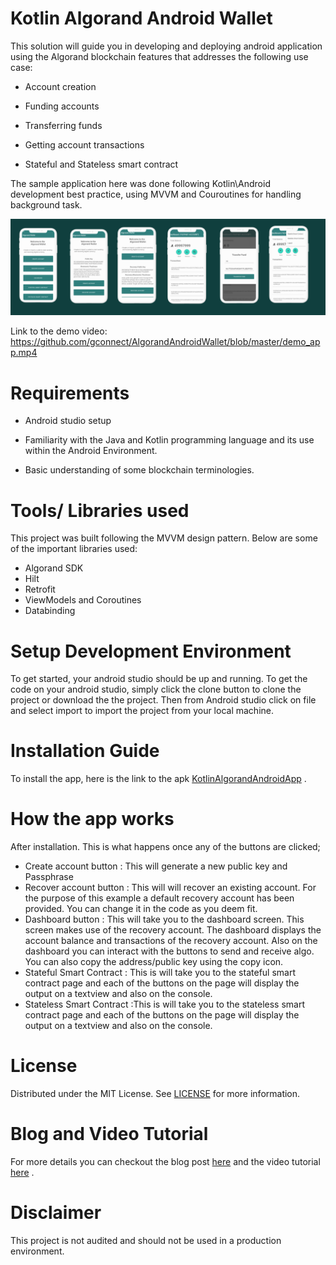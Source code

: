 # Kotlin Algorand Android Wallet 

This solution will guide you in developing and deploying android application using the 
Algorand blockchain features that addresses the following use case:

* Account creation

* Funding accounts

* Transferring funds

* Getting account transactions

* Stateful and Stateless smart contract

The sample application here was done following Kotlin\Android development best practice, using MVVM and Couroutines for handling background task.

![Screens](https://github.com/gconnect/AlgorandAndroidWallet/blob/master/screens.png)

 Link to the demo video: https://github.com/gconnect/AlgorandAndroidWallet/blob/master/demo_app.mp4


# Requirements

* Android studio setup

* Familiarity with the Java and Kotlin programming language and its use within the Android Environment.

* Basic understanding of some blockchain terminologies.

# Tools/ Libraries used
  This project was built following the MVVM design pattern. Below are some of the important libraries used:
  - Algorand SDK
  - Hilt
  - Retrofit
  - ViewModels and Coroutines
  - Databinding

# Setup Development Environment
To get started, your android studio should be up and running. To get the code on your android studio, simply click the clone button to clone the project or download the the project. Then from Android studio click on file and  select import to import the project from your local machine.

# Installation Guide

  To install the app, here is the link to the apk
  [KotlinAlgorandAndroidApp](https://github.com/gconnect/AlgorandAndroidWallet/blob/master/app-debug.apk) .
  
# How the app works
  After installation. This is what happens once any of the buttons are clicked;
  
  - Create account button : This will generate a new public key and Passphrase
  - Recover account button : This will will recover an existing account. For the purpose of this example a default recovery account has been provided. You can change it in the code as you deem fit.
  - Dashboard button : This will take you to the dashboard screen. This screen makes use of the recovery account. The dashboard displays the account balance and transactions of the recovery account. Also on the dashboard you can interact with the buttons to send and receive algo. You can also copy the address/public key using the copy icon.
  - Stateful Smart Contract : This is will take you to the stateful smart contract page and each of the buttons on the page will display the output on a textview and also on the console.
  - Stateless Smart Contract :This is will take you to the stateless smart contract page and each of the buttons on the page will display the output on a textview and also on the console.
   
# License
  Distributed under the MIT License. See [LICENSE](https://github.com/gconnect/AlgorandAndroidWallet/blob/master/LICENSE) for more information.
  
# Blog and Video Tutorial
For more details you can checkout the blog post [here](https://developer.algorand.org/tutorials/creating-an-android-smart-contract-with-the-algorand-java-sdk-and-with-the-algorand-purestake-rest-api-using-kotlin/) and the video tutorial [here](https://www.youtube.com/watch?v=ToukVdeJhXU) .


# Disclaimer
 This project is not audited and should not be used in a production environment.
 

